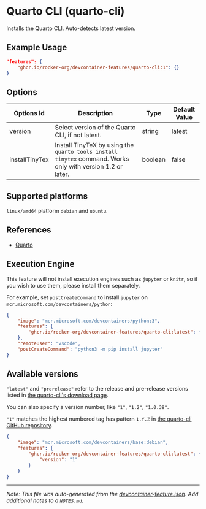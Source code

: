 

# Quarto CLI (quarto-cli)

Installs the Quarto CLI. Auto-detects latest version.

## Example Usage

```json
"features": {
    "ghcr.io/rocker-org/devcontainer-features/quarto-cli:1": {}
}
```

## Options

| Options Id | Description | Type | Default Value |
|-----|-----|-----|-----|
| version | Select version of the Quarto CLI, if not latest. | string | latest |
| installTinyTex | Install TinyTeX by using the `quarto tools install tinytex` command. Works only with version 1.2 or later. | boolean | false |

<!-- markdownlint-disable MD041 -->

## Supported platforms

`linux/amd64` platform `debian` and `ubuntu`.

## References

- [Quarto](https://quarto.org)

## Execution Engine

This feature will not install execution engines such as `jupyter` or `knitr`,
so if you wish to use them, please install them separately.

For example, set `postCreateCommand` to install `jupyter` on `mcr.microsoft.com/devcontainers/python`:

```json
{
    "image": "mcr.microsoft.com/devcontainers/python:3",
    "features": {
        "ghcr.io/rocker-org/devcontainer-features/quarto-cli:latest": {}
    },
    "remoteUser": "vscode",
    "postCreateCommand": "python3 -m pip install jupyter"
}
```

## Available versions

`"latest"` and `"prerelease"` refer to the release and pre-release versions
listed in [the quarto-cli's download page](https://quarto.org/docs/download).

You can also specify a version number, like `"1"`, `"1.2"`, `"1.0.38"`.

`"1"` matches the highest numbered tag has pattern `1.Y.Z` in
[the quarto-cli GitHub repository](https://github.com/quarto-dev/quarto-cli).

```json
{
    "image": "mcr.microsoft.com/devcontainers/base:debian",
    "features": {
        "ghcr.io/rocker-org/devcontainer-features/quarto-cli:latest": {
            "version": "1"
        }
    }
}
```


---

_Note: This file was auto-generated from the [devcontainer-feature.json](https://github.com/rocker-org/devcontainer-features/blob/main/src/quarto-cli/devcontainer-feature.json).  Add additional notes to a `NOTES.md`._

